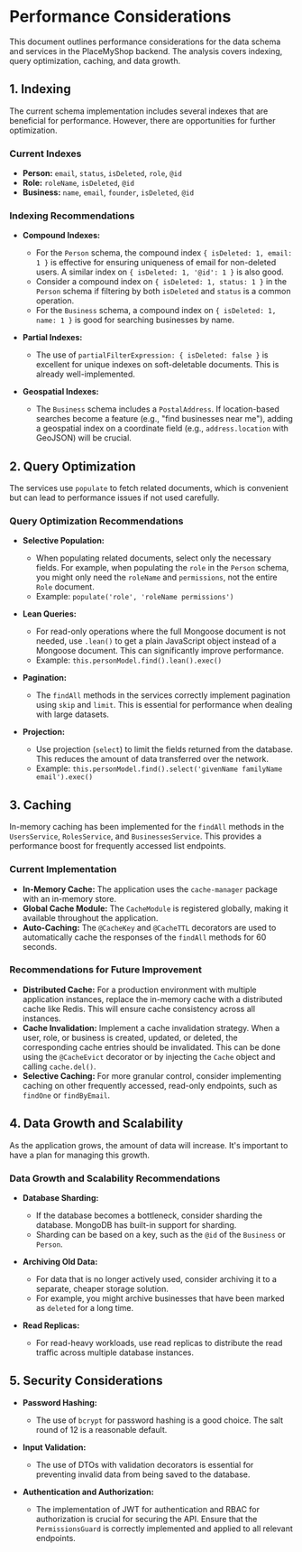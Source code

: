 # Performance Considerations

This document outlines performance considerations for the data schema and services in the PlaceMyShop backend. The analysis covers indexing, query optimization, caching, and data growth.

## 1. Indexing

The current schema implementation includes several indexes that are beneficial for performance. However, there are opportunities for further optimization.

### Current Indexes

- **Person:** `email`, `status`, `isDeleted`, `role`, `@id`
- **Role:** `roleName`, `isDeleted`, `@id`
- **Business:** `name`, `email`, `founder`, `isDeleted`, `@id`

### Indexing Recommendations

- **Compound Indexes:**
  - For the `Person` schema, the compound index `{ isDeleted: 1, email: 1 }` is effective for ensuring uniqueness of email for non-deleted users. A similar index on `{ isDeleted: 1, '@id': 1 }` is also good.
  - Consider a compound index on `{ isDeleted: 1, status: 1 }` in the `Person` schema if filtering by both `isDeleted` and `status` is a common operation.
  - For the `Business` schema, a compound index on `{ isDeleted: 1, name: 1 }` is good for searching businesses by name.

- **Partial Indexes:**
  - The use of `partialFilterExpression: { isDeleted: false }` is excellent for unique indexes on soft-deletable documents. This is already well-implemented.

- **Geospatial Indexes:**
  - The `Business` schema includes a `PostalAddress`. If location-based searches become a feature (e.g., "find businesses near me"), adding a geospatial index on a coordinate field (e.g., `address.location` with GeoJSON) will be crucial.

## 2. Query Optimization

The services use `populate` to fetch related documents, which is convenient but can lead to performance issues if not used carefully.

### Query Optimization Recommendations

- **Selective Population:**
  - When populating related documents, select only the necessary fields. For example, when populating the `role` in the `Person` schema, you might only need the `roleName` and `permissions`, not the entire `Role` document.
  - Example: `populate('role', 'roleName permissions')`

- **Lean Queries:**
  - For read-only operations where the full Mongoose document is not needed, use `.lean()` to get a plain JavaScript object instead of a Mongoose document. This can significantly improve performance.
  - Example: `this.personModel.find().lean().exec()`

- **Pagination:**
  - The `findAll` methods in the services correctly implement pagination using `skip` and `limit`. This is essential for performance when dealing with large datasets.

- **Projection:**
  - Use projection (`select`) to limit the fields returned from the database. This reduces the amount of data transferred over the network.
  - Example: `this.personModel.find().select('givenName familyName email').exec()`

## 3. Caching

In-memory caching has been implemented for the `findAll` methods in the `UsersService`, `RolesService`, and `BusinessesService`. This provides a performance boost for frequently accessed list endpoints.

### Current Implementation

- **In-Memory Cache:** The application uses the `cache-manager` package with an in-memory store.
- **Global Cache Module:** The `CacheModule` is registered globally, making it available throughout the application.
- **Auto-Caching:** The `@CacheKey` and `@CacheTTL` decorators are used to automatically cache the responses of the `findAll` methods for 60 seconds.

### Recommendations for Future Improvement

- **Distributed Cache:** For a production environment with multiple application instances, replace the in-memory cache with a distributed cache like Redis. This will ensure cache consistency across all instances.
- **Cache Invalidation:** Implement a cache invalidation strategy. When a user, role, or business is created, updated, or deleted, the corresponding cache entries should be invalidated. This can be done using the `@CacheEvict` decorator or by injecting the `Cache` object and calling `cache.del()`.
- **Selective Caching:** For more granular control, consider implementing caching on other frequently accessed, read-only endpoints, such as `findOne` or `findByEmail`.

## 4. Data Growth and Scalability

As the application grows, the amount of data will increase. It's important to have a plan for managing this growth.

### Data Growth and Scalability Recommendations

- **Database Sharding:**
  - If the database becomes a bottleneck, consider sharding the database. MongoDB has built-in support for sharding.
  - Sharding can be based on a key, such as the `@id` of the `Business` or `Person`.

- **Archiving Old Data:**
  - For data that is no longer actively used, consider archiving it to a separate, cheaper storage solution.
  - For example, you might archive businesses that have been marked as `deleted` for a long time.

- **Read Replicas:**
  - For read-heavy workloads, use read replicas to distribute the read traffic across multiple database instances.

## 5. Security Considerations

- **Password Hashing:**
  - The use of `bcrypt` for password hashing is a good choice. The salt round of 12 is a reasonable default.

- **Input Validation:**
  - The use of DTOs with validation decorators is essential for preventing invalid data from being saved to the database.

- **Authentication and Authorization:**
  - The implementation of JWT for authentication and RBAC for authorization is crucial for securing the API. Ensure that the `PermissionsGuard` is correctly implemented and applied to all relevant endpoints.
